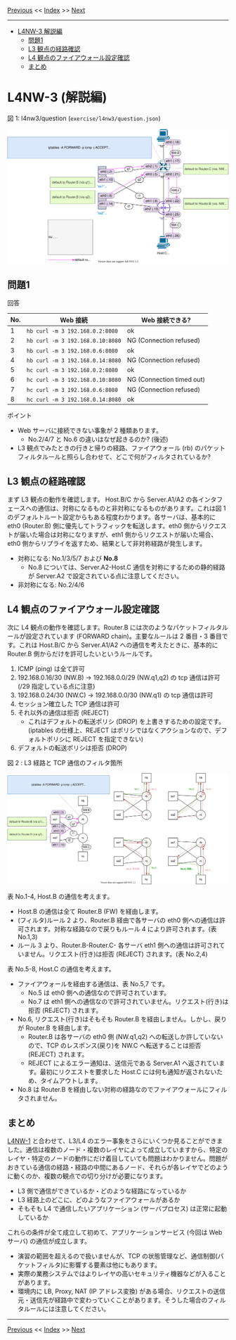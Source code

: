 <!-- HEADER -->
[Previous](../l4nw3/question.md) << [Index](../index.md) >> [Next](../app1/question.md)

---
<!-- /HEADER -->

<!-- TOC -->

- [L4NW-3 解説編](#l4nw-3-%E8%A7%A3%E8%AA%AC%E7%B7%A8)
  - [問題1](#%E5%95%8F%E9%A1%8C1)
  - [L3 観点の経路確認](#l3-%E8%A6%B3%E7%82%B9%E3%81%AE%E7%B5%8C%E8%B7%AF%E7%A2%BA%E8%AA%8D)
  - [L4 観点のファイアウォール設定確認](#l4-%E8%A6%B3%E7%82%B9%E3%81%AE%E3%83%95%E3%82%A1%E3%82%A4%E3%82%A2%E3%82%A6%E3%82%A9%E3%83%BC%E3%83%AB%E8%A8%AD%E5%AE%9A%E7%A2%BA%E8%AA%8D)
  - [まとめ](#%E3%81%BE%E3%81%A8%E3%82%81)

<!-- /TOC -->

# L4NW-3 (解説編)

図 1: l4nw3/question (`exercise/l4nw3/question.json`)

![Route](topology.drawio.svg)

## 問題1

回答

|No.| Web 接続                       |Web 接続できる?|
|---|--------------------------------|---------------|
| 1 |`hb curl -m 3 192.168.0.2:8080` | ok |
| 2 |`hb curl -m 3 192.168.0.10:8080`| NG (Connection refused) |
| 3 |`hb curl -m 3 192.168.0.6:8080` | ok |
| 4 |`hb curl -m 3 192.168.0.14:8080`| NG (Connection refused) |
| 5 |`hc curl -m 3 192.168.0.2:8080` | ok |
| 6 |`hc curl -m 3 192.168.0.10:8080`| NG (Connection timed out) |
| 7 |`hc curl -m 3 192.168.0.6:8080` | NG (Connection refused) |
| 8 |`hc curl -m 3 192.168.0.14:8080`| ok |

ポイント

* Web サーバに接続できない事象が 2 種類あります。
  * No.2/4/7 と No.6 の違いはなぜ起きるのか? (後述)
* L3 観点でみたときの行きと帰りの経路、ファイアウォール (rb) のパケットフィルタルールと照らし合わせて、どこで何がフィルタされているか?

## L3 観点の経路確認

まず L3 観点の動作を確認します。
Host.B/C から Server.A1/A2 の各インタフェースへの通信は、対称になるものと非対称になるものがあります。これは図 1 のデフォルトルート設定からもある程度わかります。各サーバは、基本的に eth0 (Router.B) 側に優先してトラフィックを転送します。eth0 側からリクエストが届いた場合は対称になりますが、eth1 側からリクエストが届いた場合、eth0 側からリプライを返すため、結果として非対称経路が発生します。

* 対称になる: No.1/3/5/7 および __No.8__
  * No.8 については、Server.A2-Host.C 通信を対称にするための静的経路が Server.A2 で設定されている点に注意してください。
* 非対称になる: No.2/4/6

## L4 観点のファイアウォール設定確認

次に L4 観点の動作を確認します。Router.B には次のようなパケットフィルタルールが設定されています (FORWARD chain)。主要なルールは 2 番目・3 番目です。これは Host.B/C から Server.A1/A2 への通信を考えたときに、基本的に Router.B 側からだけを許可したいというルールです。

1. ICMP (ping) は全て許可
2. 192.168.0.16/30 (NW.B) → 192.168.0.0/29 (NW.q1,q2) の tcp 通信は許可 (/29 指定している点に注意)
3. 192.168.0.24/30 (NW.C) → 192.168.0.0/30 (NW.q1) の tcp 通信は許可
4. セッション確立した TCP 通信は許可
5. それ以外の通信は拒否 (REJECT)
    * これはデフォルトの転送ポリシ (DROP) を上書きするための設定です。(iptables の仕様上、REJECT はポリシではなくアクションなので、デフォルトポリシに REJECT を指定できない)
6. デフォルトの転送ポリシは拒否 (DROP)

図 2 : L3 経路と TCP 通信のフィルタ箇所

![Router and filter](ans.drawio.svg)

表 No.1-4, Host.B の通信を考えます。

* Host.B の通信は全て Router.B (FW) を経由します。
* (フィルタ)ルール 2 より、Router.B 経由で各サーバの eth0 側への通信は許可されます。対称な経路なので戻りもルール 4 により許可されます。(表 No.1,3)
* ルール 3 より、Router.B-Router.C- 各サーバ eth1 側への通信は許可されていません。リクエスト(行き)は拒否 (REJECT) されます。(表 No.2,4)

表 No.5-8, Host.C の通信を考えます。

* ファイアウォールを経由する通信は、表 No.5,7 です。
  - No.5 は eth0 側への通信なので許可されています。
  - No.7 は eth1 側への通信なので許可されていません。リクエスト(行き)は拒否 (REJECT) されます。
* No.6, リクエスト(行き)はそもそも Router.B を経由しません。しかし、戻りが Router.B を経由します。
  * Router.B は各サーバの eth0 側 (NW.q1,q2) への転送しか許していないので、TCP のレスポンス(戻り)を NW.C へ転送することは拒否 (REJECT) されます。
  * REJECT によるエラー通知は、送信元である Server.A1 へ返されています。最初にリクエストを要求した Host.C には何も通知が返されないため、タイムアウトします。
* No.8 は Router.B を経由しない対称の経路なのでファイアウォールにフィルタされません。

## まとめ

[L4NW-1](../l4nw1/question.md) と合わせて、L3/L4 のエラー事象をさらにいくつか見ることができました。通信は複数のノード・複数のレイヤによって成立していますから、特定のレイヤ・特定のノードの動作にだけ着目していても問題はわかりません。問題がおきている通信の経路・経路の中間にあるノード、それらが各レイヤでどのように動くのか、複数の観点での切り分けが必要になります。

* L3 側で通信ができているか・どのような経路になっているか
* L3 経路上のどこに、どのようなファイアウォールがあるか
* そもそも L4 で通信したいアプリケーション (サーバプロセス) は正常に起動しているか

これらの条件が全て成立して初めて、アプリケーションサービス (今回は Web サーバ) の通信が成立します。

* 演習の範囲を超えるので扱いませんが、TCP の状態管理など、通信制御(パケットフィルタ)に影響する要素は他にもあります。
* 実際の業務システムではよりレイヤの高いセキュリティ機器などが入ることがあります。
* 環境内に LB, Proxy, NAT (IP アドレス変換) がある場合、リクエストの送信元・送信先が経路中で変わっていくことがあります。そうした場合のフィルタルールには注意してください。

<!-- FOOTER -->

---

[Previous](../l4nw3/question.md) << [Index](../index.md) >> [Next](../app1/question.md)
<!-- /FOOTER -->
